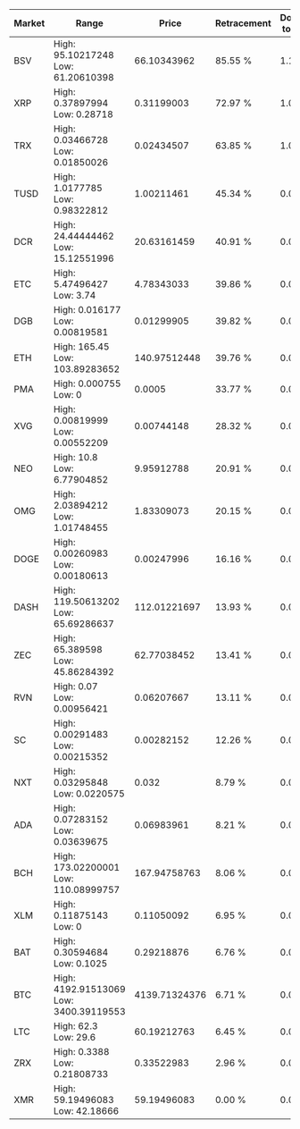 | Market | Range | Price| Retracement | Doubles to 50% |
| --- | --- | --- | --- | --- |
| BSV | High: 95.10217248<br />Low: 61.20610398 | 66.10343962 | 85.55 % | 1.18 |
| XRP | High: 0.37897994<br />Low: 0.28718 | 0.31199003 | 72.97 % | 1.07 |
| TRX | High: 0.03466728<br />Low: 0.01850026 | 0.02434507 | 63.85 % | 1.09 |
| TUSD | High: 1.0177785<br />Low: 0.98322812 | 1.00211461 | 45.34 % | 0.00 |
| DCR | High: 24.44444462<br />Low: 15.12551996 | 20.63161459 | 40.91 % | 0.00 |
| ETC | High: 5.47496427<br />Low: 3.74 | 4.78343033 | 39.86 % | 0.00 |
| DGB | High: 0.016177<br />Low: 0.00819581 | 0.01299905 | 39.82 % | 0.00 |
| ETH | High: 165.45<br />Low: 103.89283652 | 140.97512448 | 39.76 % | 0.00 |
| PMA | High: 0.000755<br />Low: 0 | 0.0005 | 33.77 % | 0.00 |
| XVG | High: 0.00819999<br />Low: 0.00552209 | 0.00744148 | 28.32 % | 0.00 |
| NEO | High: 10.8<br />Low: 6.77904852 | 9.95912788 | 20.91 % | 0.00 |
| OMG | High: 2.03894212<br />Low: 1.01748455 | 1.83309073 | 20.15 % | 0.00 |
| DOGE | High: 0.00260983<br />Low: 0.00180613 | 0.00247996 | 16.16 % | 0.00 |
| DASH | High: 119.50613202<br />Low: 65.69286637 | 112.01221697 | 13.93 % | 0.00 |
| ZEC | High: 65.389598<br />Low: 45.86284392 | 62.77038452 | 13.41 % | 0.00 |
| RVN | High: 0.07<br />Low: 0.00956421 | 0.06207667 | 13.11 % | 0.00 |
| SC | High: 0.00291483<br />Low: 0.00215352 | 0.00282152 | 12.26 % | 0.00 |
| NXT | High: 0.03295848<br />Low: 0.0220575 | 0.032 | 8.79 % | 0.00 |
| ADA | High: 0.07283152<br />Low: 0.03639675 | 0.06983961 | 8.21 % | 0.00 |
| BCH | High: 173.02200001<br />Low: 110.08999757 | 167.94758763 | 8.06 % | 0.00 |
| XLM | High: 0.11875143<br />Low: 0 | 0.11050092 | 6.95 % | 0.00 |
| BAT | High: 0.30594684<br />Low: 0.1025 | 0.29218876 | 6.76 % | 0.00 |
| BTC | High: 4192.91513069<br />Low: 3400.39119553 | 4139.71324376 | 6.71 % | 0.00 |
| LTC | High: 62.3<br />Low: 29.6 | 60.19212763 | 6.45 % | 0.00 |
| ZRX | High: 0.3388<br />Low: 0.21808733 | 0.33522983 | 2.96 % | 0.00 |
| XMR | High: 59.19496083<br />Low: 42.18666 | 59.19496083 | 0.00 % | 0.00 |
